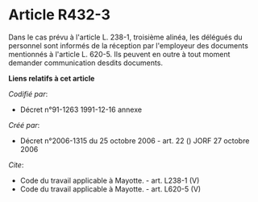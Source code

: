 # Article R432-3

Dans le cas prévu à l'article L. 238-1, troisième alinéa, les délégués du personnel sont informés de la réception par
l'employeur des documents mentionnés à l'article L. 620-5. Ils peuvent en outre à tout moment demander communication desdits
documents.

**Liens relatifs à cet article**

_Codifié par_:

  - Décret n°91-1263 1991-12-16 annexe

_Créé par_:

  - Décret n°2006-1315 du 25 octobre 2006 - art. 22 () JORF 27 octobre 2006

_Cite_:

  - Code du travail applicable à Mayotte. - art. L238-1 (V)
  - Code du travail applicable à Mayotte. - art. L620-5 (V)
